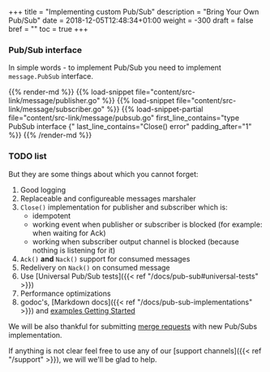 +++
title = "Implementing custom Pub/Sub"
description = "Bring Your Own Pub/Sub"
date = 2018-12-05T12:48:34+01:00
weight = -300
draft = false
bref = ""
toc = true
+++

### Pub/Sub interface

In simple words - to implement Pub/Sub you need to implement `message.PubSub` interface.

{{% render-md %}}
{{% load-snippet file="content/src-link/message/publisher.go" %}}
{{% load-snippet file="content/src-link/message/subscriber.go" %}}
{{% load-snippet-partial file="content/src-link/message/pubsub.go" first_line_contains="type PubSub interface {" last_line_contains="Close() error" padding_after="1" %}}
{{% /render-md %}}

### TODO list

But they are some things about which you cannot forget:

1. Good logging
2. Replaceable and configureable messages marshaler
3. `Close()` implementation for publisher and subscriber which is:
    - idempotent
    - working event when publisher or subscriber is blocked (for example: when waiting for Ack)
    - working when subscriber output channel is blocked (because nothing is listening for it)
4. `Ack()` **and** `Nack()` support for consumed messages
5. Redelivery on `Nack()` on consumed message
6. Use [Universal Pub/Sub tests]({{< ref "/docs/pub-sub#universal-tests" >}})
7. Performance optimizations
8. godoc's, [Markdown docs]({{< ref "/docs/pub-sub-implementations" >}}) and [examples Getting Started](/docs/getting-started)

We will be also thankful for submitting [merge requests](https://github.com/ThreeDotsLabs/watermill/pulls) with new Pub/Subs implementation.

If anything is not clear feel free to use any of our [support channels]({{< ref "/support" >}}), we will we'll be glad to help.
